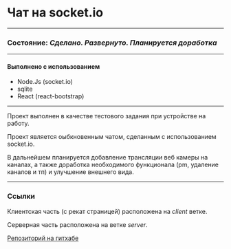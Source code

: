 # Чат на socket.io

---

### Состояние: _Сделано. Развернуто. Планируется доработка_

---

#### Выполнено с использованием

- Node.Js (socket.io)
- sqlite
- React (react-bootstrap)

---

Проект выполнен в качестве тестового задания при устройстве на работу.

Проект является оыбкновенным чатом, сделанным с использованием socket.io.

В дальнейшем планируется добавление трансляции веб камеры на каналах, а также доработка необходимого функционала (pm, удаление каналов и тп) и улучшение внешнего вида.

---

### Ссылки

Клиентская часть (с рекат страницей) расположена на _client_ ветке.

Серверная часть расположена на ветке _server_.

[Репозиторий на гитхабе](https://github.com/Ligoud/forasoftChat)
